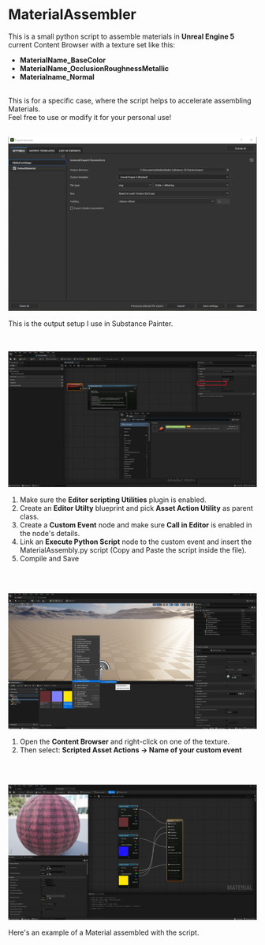 # MaterialAssembler

This is a small python script to assemble materials in **Unreal Engine 5** current Content Browser with a texture set like this: 
- **MaterialName_BaseColor**
- **MaterialName_OcclusionRoughnessMetallic**
- **Materialname_Normal**
<br />
This is for a specific case, where the script helps to accelerate assembling Materials. <br />
Feel free to use or modify it for your personal use! <br />
 <br />
 
![Screenshot](SubstanceMA.png)

This is the output setup I use in Substance Painter. <br />
 <br />
  <br />
 
![Screenshot](SetupUnreal.png)


1. Make sure the **Editor scripting Utilities** plugin is enabled.
2. Create an **Editor Utilty** blueprint and pick **Asset Action Utility** as parent class.
3. Create a **Custom Event** node and make sure **Call in Editor** is enabled in the node's details.
4. Link an **Execute Python Script** node to the custom event and insert the MaterialAssembly.py script (Copy and Paste the script inside the file).
5. Compile and Save
 <br />
  <br />

![Screenshot](Use.png)

1. Open the **Content Browser** and right-click on one of the texture.
2. Then select: **Scripted Asset Actions -> Name of your custom event**


 <br />
  <br />

![Screenshot](Result.png)

Here's an example of a Material assembled with the script.

 <br />
  <br />
